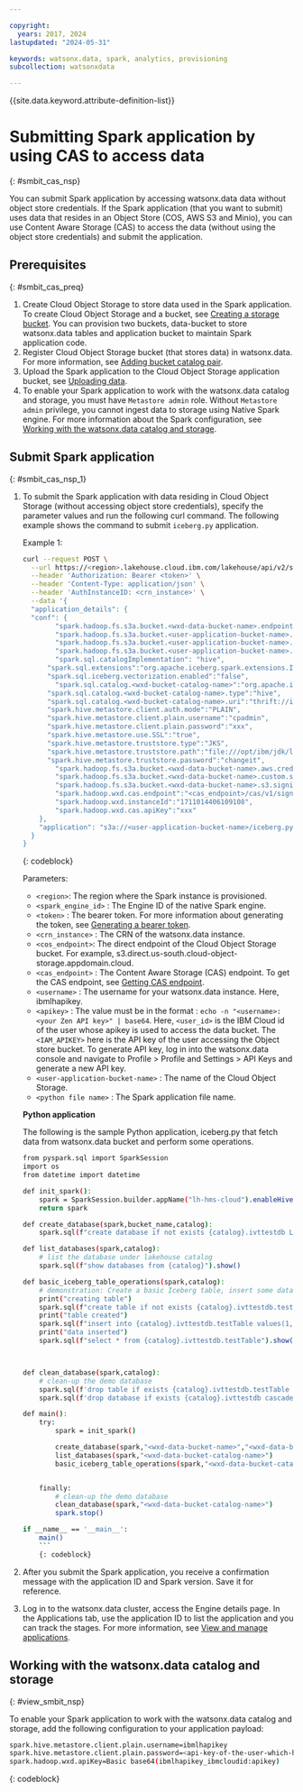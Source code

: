 ```yaml
---

copyright:
  years: 2017, 2024
lastupdated: "2024-05-31"

keywords: watsonx.data, spark, analytics, provisioning
subcollection: watsonxdata

---
```


{{site.data.keyword.attribute-definition-list}}

# Submitting Spark application by using CAS to access data
{: #smbit_cas_nsp}

You can submit Spark application by accessing watsonx.data data without object store credentials. If the Spark application (that you want to submit) uses data that resides in an Object Store (COS, AWS S3 and Minio), you can use Content Aware Storage (CAS) to access the data (without using the object store credentials) and submit the application.

## Prerequisites
{: #smbit_cas_preq}

1. Create Cloud Object Storage to store data used in the Spark application. To create Cloud Object Storage and a bucket, see [Creating a storage bucket](https://cloud.ibm.com/docs/cloud-object-storage?topic=cloud-object-storage-secure-content-store#create-cos-bucket). You can provision two buckets, data-bucket to store watsonx.data tables and application bucket to maintain Spark application code.
2. Register Cloud Object Storage bucket (that stores data) in watsonx.data. For more information, see [Adding bucket catalog pair](watsonxdata?topic=watsonxdata-reg_bucket).
3. Upload the Spark application to the Cloud Object Storage application bucket, see [Uploading data](https://cloud.ibm.com/docs/cloud-object-storage?topic=cloud-object-storage-secure-content-store#upload-data).
4. To enable your Spark application to work with the watsonx.data catalog and storage, you must have `Metastore admin` role. Without `Metastore admin` privilege, you cannot ingest data to storage using Native Spark engine. For more information about the Spark configuration, see [Working with the watsonx.data catalog and storage](#view_smbit_nsp).

## Submit Spark application
{: #smbit_cas_nsp_1}

1. To submit the Spark application with data residing in Cloud Object Storage (without accessing object store credentials), specify the parameter values and run the following curl command. The following example shows the command to submit `iceberg.py` application.


    Example 1:

    ```bash
    curl --request POST \
      --url https://<region>.lakehouse.cloud.ibm.com/lakehouse/api/v2/spark_engines/<spark_engine_id>/applications \
      --header 'Authorization: Bearer <token>' \
      --header 'Content-Type: application/json' \
      --header 'AuthInstanceID: <crn_instance>' \
      --data '{
      "application_details": {
      "conf": {
            "spark.hadoop.fs.s3a.bucket.<wxd-data-bucket-name>.endpoint": "<wxd-data-bucket-endpoint>",
            "spark.hadoop.fs.s3a.bucket.<user-application-bucket-name>.endpoint": "<user-application-bucket-endpoint>",
            "spark.hadoop.fs.s3a.bucket.<user-application-bucket-name>.access.key": "<user-application-bucket-accesskey>",
            "spark.hadoop.fs.s3a.bucket.<user-application-bucket-name>.secret.key": "<user-application-bucket-secretkey>",
            "spark.sql.catalogImplementation": "hive",
          "spark.sql.extensions":"org.apache.iceberg.spark.extensions.IcebergSparkSessionExtensions",
          "spark.sql.iceberg.vectorization.enabled":"false",
            "spark.sql.catalog.<wxd-bucket-catalog-name>":"org.apache.iceberg.spark.SparkCatalog",
          "spark.sql.catalog.<wxd-bucket-catalog-name>.type":"hive",
          "spark.sql.catalog.<wxd-bucket-catalog-name>.uri":"thrift://ibm-lh-lakehouse-hive-metastore-svc.cpd-instance.svc.cluster.local:9083",
          "spark.hive.metastore.client.auth.mode":"PLAIN",
          "spark.hive.metastore.client.plain.username":"cpadmin",
          "spark.hive.metastore.client.plain.password":"xxx",
          "spark.hive.metastore.use.SSL":"true",
          "spark.hive.metastore.truststore.type":"JKS",
          "spark.hive.metastore.truststore.path":"file:///opt/ibm/jdk/lib/security/cacerts",
          "spark.hive.metastore.truststore.password":"changeit",
            "spark.hadoop.fs.s3a.bucket.<wxd-data-bucket-name>.aws.credentials.provider":"com.ibm.iae.s3.credentialprovider.WatsonxCredentialsProvider",
            "spark.hadoop.fs.s3a.bucket.<wxd-data-bucket-name>.custom.signers":"WatsonxAWSV4Signer:com.ibm.iae.s3.credentialprovider.WatsonxAWSV4Signer",
            "spark.hadoop.fs.s3a.bucket.<wxd-data-bucket-name>.s3.signing-algorithm":"WatsonxAWSV4Signer",
            "spark.hadoop.wxd.cas.endpoint":"<cas_endpoint>/cas/v1/signature",
            "spark.hadoop.wxd.instanceId":"1711014406109108",
            "spark.hadoop.wxd.cas.apiKey":"xxx"
        },
        "application": "s3a://<user-application-bucket-name>/iceberg.py"
      }
    }
    ```
    {: codeblock}

    Parameters:
    * `<region>`: The region where the Spark instance is provisioned.
    * `<spark_engine_id>` : The Engine ID of the native Spark engine.
    * `<token>` : The bearer token. For more information about generating the token, see [Generating a bearer token](https://cloud.ibm.com/apidocs/watsonxdata#authentication).
    * `<crn_instance>` : The CRN of the watsonx.data instance.
    * `<cos_endpoint>`: The direct endpoint of the Cloud Object Storage bucket. For example, s3.direct.us-south.cloud-object-storage.appdomain.cloud.
    * `<cas_endpoint>` : The Content Aware Storage (CAS) endpoint. To get the CAS endpoint, see [Getting CAS endpoint](watsonxdata?topic=watsonxdata-cas_ep).
    * `<username>` : The username for your watsonx.data instance. Here, ibmlhapikey.
    * `<apikey>` : The value must be in the format : `echo -n "<username>:<your Zen API key>" | base64`. Here, `<user_id>` is the IBM Cloud id of the user whose apikey is used to access the data bucket. The `<IAM_APIKEY>` here is the API key of the user accessing the Object store bucket. To generate API key, log in into the watsonx.data console and navigate to Profile > Profile and Settings > API Keys and generate a new API key.
    * `<user-application-bucket-name>` : The name of the Cloud Object Storage.
    * `<python file name>` : The Spark application file name.


    **Python application**

    The following is the sample Python application, iceberg.py that fetch data from watsonx.data bucket and perform some operations.

    ```bash
    from pyspark.sql import SparkSession
    import os
    from datetime import datetime

    def init_spark():
        spark = SparkSession.builder.appName("lh-hms-cloud").enableHiveSupport().getOrCreate()
        return spark

    def create_database(spark,bucket_name,catalog):
        spark.sql(f"create database if not exists {catalog}.ivttestdb LOCATION 's3a://{bucket_name}/'")

    def list_databases(spark,catalog):
        # list the database under lakehouse catalog
        spark.sql(f"show databases from {catalog}").show()

    def basic_iceberg_table_operations(spark,catalog):
        # demonstration: Create a basic Iceberg table, insert some data and then query table
        print("creating table")
        spark.sql(f"create table if not exists {catalog}.ivttestdb.testTable(id INTEGER, name VARCHAR(10), age INTEGER, salary DECIMAL(10, 2)) using iceberg").show()
        print("table created")
        spark.sql(f"insert into {catalog}.ivttestdb.testTable values(1,'Alan',23,3400.00),(2,'Ben',30,5500.00),(3,'Chen',35,6500.00)")
        print("data inserted")
        spark.sql(f"select * from {catalog}.ivttestdb.testTable").show()



    def clean_database(spark,catalog):
        # clean-up the demo database
        spark.sql(f'drop table if exists {catalog}.ivttestdb.testTable purge')
        spark.sql(f'drop database if exists {catalog}.ivttestdb cascade')

    def main():
        try:
            spark = init_spark()

            create_database(spark,"<wxd-data-bucket-name>","<wxd-data-bucket-catalog-name>")
            list_databases(spark,"<wxd-data-bucket-catalog-name>")
            basic_iceberg_table_operations(spark,"<wxd-data-bucket-catalog-name>")


        finally:
            # clean-up the demo database
            clean_database(spark,"<wxd-data-bucket-catalog-name>")
            spark.stop()

    if __name__ == '__main__':
        main()
        ```
        {: codeblock}

5. After you submit the Spark application, you receive a confirmation message with the application ID and Spark version. Save it for reference.
6. Log in to the watsonx.data cluster, access the Engine details page. In the Applications tab, use the application ID to list the application and you can track the stages. For more information, see [View and manage applications](watsonxdata?topic=watsonxdata-mng_appltn).


## Working with the watsonx.data catalog and storage
{: #view_smbit_nsp}

To enable your Spark application to work with the watsonx.data catalog and storage, add the following configuration to your application payload:

```bash
spark.hive.metastore.client.plain.username=ibmlhapikey
spark.hive.metastore.client.plain.password=<api-key-of-the-user-which-has-metastore-admin-role>
spark.hadoop.wxd.apiKey=Basic base64(ibmlhapikey_ibmcloudid:apikey)
```
{: codeblock}
